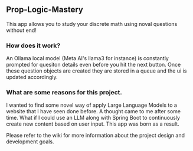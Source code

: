 ## Prop-Logic-Mastery

This app allows you to study your discrete math using noval questions without end!

### How does it work?

An Ollama local model (Meta AI's llama3 for instance) is constantly prompted for quesiton details even before you hit the next button.
Once these question objects are created they are stored in a queue and the ui is updated accordingly.

### What are some reasons for this project.

I wanted to find some novel way of apply Large Language Models to a website that I have seen done before. A thought came to me after some time. What if I could use an LLM along with Spring Boot to continuously create
new content based on user input. This app was born as a result. 

Please refer to the wiki for more information about the project design and development goals.
